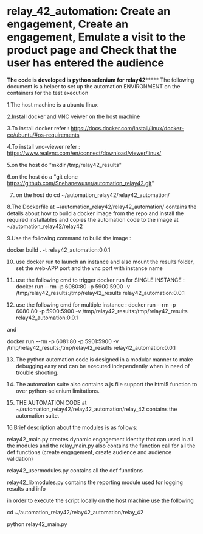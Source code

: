 # relay_42_automation: Create an engagement, Create an engagement, Emulate a visit to the product page and Check that the user has entered the audience
****************************The code is developed is python selenium for relay42*********************************
The following document is a helper to set up the automation ENVIRONMENT on the containers for the test execution

1.The host machine is a ubuntu linux

2.Install docker and VNC veiwer on the host machine 

3.To install docker refer : https://docs.docker.com/install/linux/docker-ce/ubuntu/#os-requirements

4.To install vnc-viewer refer : https://www.realvnc.com/en/connect/download/viewer/linux/

5.on the host do "mkdir /tmp/relay42_results"

6.on the host do a  "git clone https://github.com/Snehanewuser/automation_relay42.git"
 
7. on the host do cd ~/automation_relay42/relay42_automation/

8.The Dockerfile at ~/automation_relay42/relay42_automation/ contains the details about how to build a docker image from the repo  and install the required installables and copies the automation code to the image at ~/automation_relay42/relay42

9.Use the following command to build the image : 

docker build . -t relay42_automation:0.0.1

10. use docker run to launch an instance and also mount the results folder, set the web-APP port and the vnc port with instance name

11. use the following cmd to trigger docker run for SINGLE INSTANCE :
docker run --rm -p 6080:80 -p 5900:5900 -v /tmp/relay42_results:/tmp/relay42_results relay42_automation:0.0.1

12. use the following cmd for multiple instance :
docker run --rm -p 6080:80 -p 5900:5900 -v /tmp/relay42_results:/tmp/relay42_results relay42_automation:0.0.1 

and 

docker run --rm -p 6081:80 -p 5901:5900 -v /tmp/relay42_results:/tmp/relay42_results relay42_automation:0.0.1 

13. The python automation code is designed in a modular manner to make debugging easy and can be executed independently when in need of trouble shooting.

14. The automation suite also contains a.js file support the html5 function to over python-selenium limitations.

15. THE AUTOMATION CODE at ~/automation_relay42/relay42_automation/relay_42 contains the automation suite.

16.Brief description about the modules is as follows:

relay42_main.py creates dynamic engagement identity that can used in all the modules and the relay_main.py also contains the function call for all the def functions (create engagement, create audience and audience validation)

relay42_usermodules.py contains all the def functions 

relay42_libmodules.py contains the reporting module used for logging results and info

in order to execute the script locally on the host machine use the following

cd ~/automation_relay42/relay42_automation/relay_42

python relay42_main.py
